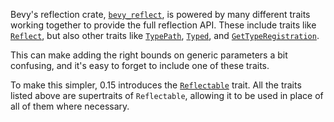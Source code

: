 Bevy's reflection crate, [`bevy_reflect`], is powered by many different traits working together
to provide the full reflection API. These include traits like [`Reflect`], but also other traits
like [`TypePath`], [`Typed`], and [`GetTypeRegistration`].

This can make adding the right bounds on generic parameters a bit confusing,
and it's easy to forget to include one of these traits.

To make this simpler, 0.15 introduces the [`Reflectable`] trait. All the traits listed above are
supertraits of `Reflectable`, allowing it to be used in place of all of them where necessary.

[`bevy_reflect`]: https://docs.rs/bevy_reflect/0.15/bevy_reflect/
[`Reflect`]: https://docs.rs/bevy_reflect/0.15/bevy_reflect/trait.Reflect.html
[`TypePath`]: https://docs.rs/bevy_reflect/0.15/bevy_reflect/trait.TypePath.html
[`Typed`]: https://docs.rs/bevy_reflect/0.15/bevy_reflect/trait.Typed.html
[`GetTypeRegistration`]: https://docs.rs/bevy_reflect/0.15/bevy_reflect/trait.GetTypeRegistration.html
[`Reflectable`]: https://docs.rs/bevy_reflect/0.15/bevy_reflect/trait.Reflectable.html